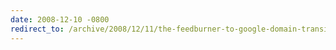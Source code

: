 ```yaml
---
date: 2008-12-10 -0800
redirect_to: /archive/2008/12/11/the-feedburner-to-google-domain-transition-foul-up.aspx/
---
```

